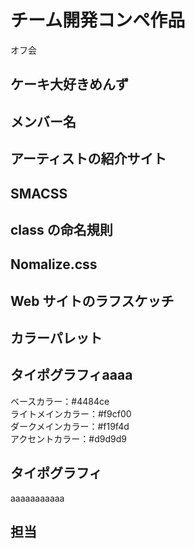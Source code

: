 # チーム開発コンペ作品
オフ会
## ケーキ大好きめんず

## メンバー名 

## アーティストの紹介サイト

## SMACSS
## 
## class の命名規則

## Nomalize.css

## Web サイトのラフスケッチ

## カラーパレット

## タイポグラフィaaaa
ベースカラー：#4484ce<br>
ライトメインカラー：#f9cf00<br>
ダークメインカラー：#f19f4d<br>
アクセントカラー：#d9d9d9<br>

## タイポグラフィ
aaaaaaaaaaa

## 担当
